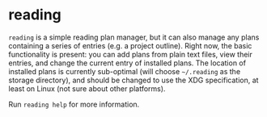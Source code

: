 # reading
`reading` is a simple reading plan manager, but it can also manage any plans containing a series of entries (e.g. a project outline).
Right now, the basic functionality is present: you can add plans from plain text files, view their entries, and change the current entry of installed plans.
The location of installed plans is currently sub-optimal (will choose `~/.reading` as the storage directory), and should be changed to use the XDG specification, at least on Linux (not sure about other platforms).

Run `reading help` for more information.
